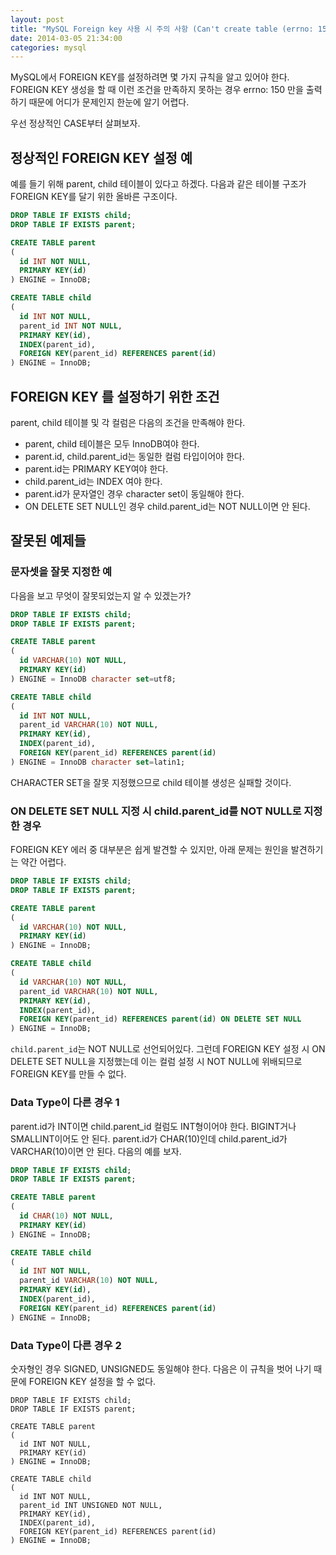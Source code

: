 ```yaml
---
layout: post
title: "MySQL Foreign key 사용 시 주의 사항 (Can't create table (errno: 150))"
date: 2014-03-05 21:34:00
categories: mysql
---
```


MySQL에서 FOREIGN KEY를 설정하려면 몇 가지 규칙을 알고 있어야 한다. FOREIGN KEY 생성을 할 때 이런 조건을 만족하지 못하는 경우 errno: 150 만을 출력하기 때문에 어디가 문제인지 한눈에 알기 어렵다.

우선 정상적인 CASE부터 살펴보자.

## 정상적인 FOREIGN KEY 설정 예

예를 들기 위해 parent, child 테이블이 있다고 하겠다. 다음과 같은 테이블 구조가 FOREIGN KEY를 달기 위한 올바른 구조이다.

```sql
DROP TABLE IF EXISTS child;
DROP TABLE IF EXISTS parent;

CREATE TABLE parent
(
  id INT NOT NULL,
  PRIMARY KEY(id)
) ENGINE = InnoDB;

CREATE TABLE child
(
  id INT NOT NULL,
  parent_id INT NOT NULL,
  PRIMARY KEY(id),
  INDEX(parent_id),
  FOREIGN KEY(parent_id) REFERENCES parent(id)
) ENGINE = InnoDB;
```

## FOREIGN KEY 를 설정하기 위한 조건

parent, child 테이블 및 각 컬럼은 다음의 조건을 만족해야 한다.

- parent, child 테이블은 모두 InnoDB여야 한다.
- parent.id, child.parent_id는 동일한 컬럼 타입이어야 한다.
- parent.id는 PRIMARY KEY여야 한다.
- child.parent_id는 INDEX 여야 한다.
- parent.id가 문자열인 경우 character set이 동일해야 한다.
- ON DELETE SET NULL인 경우 child.parent_id는 NOT NULL이면 안 된다.
 
## 잘못된 예제들

### 문자셋을 잘못 지정한 예

다음을 보고 무엇이 잘못되었는지 알 수 있겠는가?

```sql
DROP TABLE IF EXISTS child;
DROP TABLE IF EXISTS parent;

CREATE TABLE parent
(
  id VARCHAR(10) NOT NULL,
  PRIMARY KEY(id)
) ENGINE = InnoDB character set=utf8;

CREATE TABLE child
(
  id INT NOT NULL,
  parent_id VARCHAR(10) NOT NULL,
  PRIMARY KEY(id),
  INDEX(parent_id),
  FOREIGN KEY(parent_id) REFERENCES parent(id)
) ENGINE = InnoDB character set=latin1;
```

CHARACTER SET을 잘못 지정했으므로 child 테이블 생성은 실패할 것이다.

### ON DELETE SET NULL 지정 시 child.parent_id를 NOT NULL로 지정한 경우

FOREIGN KEY 에러 중 대부분은 쉽게 발견할 수 있지만, 아래 문제는 원인을 발견하기는 약간 어렵다.

```sql
DROP TABLE IF EXISTS child;
DROP TABLE IF EXISTS parent;

CREATE TABLE parent
(
  id VARCHAR(10) NOT NULL,
  PRIMARY KEY(id)
) ENGINE = InnoDB;

CREATE TABLE child
(
  id VARCHAR(10) NOT NULL,
  parent_id VARCHAR(10) NOT NULL,
  PRIMARY KEY(id),
  INDEX(parent_id),
  FOREIGN KEY(parent_id) REFERENCES parent(id) ON DELETE SET NULL
) ENGINE = InnoDB;
```

`child.parent_id`는 NOT NULL로 선언되어있다. 그런데 FOREIGN KEY 설정 시 ON DELETE SET NULL을 지정했는데 이는 컬럼 설정 시 NOT NULL에 위배되므로 FOREIGN KEY를 만들 수 없다.

### Data Type이 다른 경우 1

parent.id가 INT이면 child.parent_id 컬럼도 INT형이어야 한다. BIGINT거나 SMALLINT이어도 안 된다. parent.id가 CHAR(10)인데 child.parent_id가 VARCHAR(10)이면 안 된다. 다음의 예를 보자.

```sql
DROP TABLE IF EXISTS child;
DROP TABLE IF EXISTS parent;

CREATE TABLE parent
(
  id CHAR(10) NOT NULL,
  PRIMARY KEY(id)
) ENGINE = InnoDB;

CREATE TABLE child
(
  id INT NOT NULL,
  parent_id VARCHAR(10) NOT NULL,
  PRIMARY KEY(id),
  INDEX(parent_id),
  FOREIGN KEY(parent_id) REFERENCES parent(id)
) ENGINE = InnoDB;
```

### Data Type이 다른 경우 2

숫자형인 경우 SIGNED, UNSIGNED도 동일해야 한다. 다음은 이 규칙을 벗어 나기 때문에 FOREIGN KEY 설정을 할 수 없다.

```
DROP TABLE IF EXISTS child;
DROP TABLE IF EXISTS parent;

CREATE TABLE parent
(
  id INT NOT NULL,
  PRIMARY KEY(id)
) ENGINE = InnoDB;

CREATE TABLE child
(
  id INT NOT NULL,
  parent_id INT UNSIGNED NOT NULL,
  PRIMARY KEY(id),
  INDEX(parent_id),
  FOREIGN KEY(parent_id) REFERENCES parent(id)
) ENGINE = InnoDB;
```
